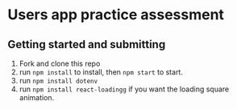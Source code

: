# Users app practice assessment

## Getting started and submitting

1. Fork and clone this repo
1. run `npm install` to install, then `npm start` to start.
1. run `npm install dotenv`
1. run `npm install react-loadingg` if you want the loading square animation.
